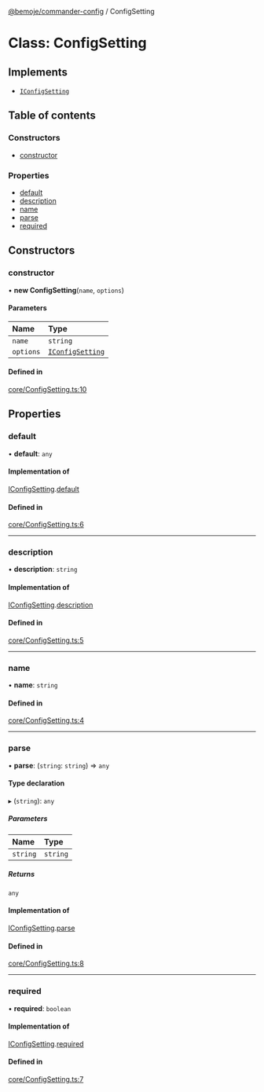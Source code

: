 [@bemoje/commander-config](https://github.com/bemoje/tsmono/blob/main/pkg/commander-config/docs/md/index.md) / ConfigSetting

# Class: ConfigSetting

## Implements

- [`IConfigSetting`](https://github.com/bemoje/tsmono/blob/main/pkg/commander-config/docs/md/interfaces/IConfigSetting.md)

## Table of contents

### Constructors

- [constructor](https://github.com/bemoje/tsmono/blob/main/pkg/commander-config/docs/md/classes/ConfigSetting.md#constructor)

### Properties

- [default](https://github.com/bemoje/tsmono/blob/main/pkg/commander-config/docs/md/classes/ConfigSetting.md#default)
- [description](https://github.com/bemoje/tsmono/blob/main/pkg/commander-config/docs/md/classes/ConfigSetting.md#description)
- [name](https://github.com/bemoje/tsmono/blob/main/pkg/commander-config/docs/md/classes/ConfigSetting.md#name)
- [parse](https://github.com/bemoje/tsmono/blob/main/pkg/commander-config/docs/md/classes/ConfigSetting.md#parse)
- [required](https://github.com/bemoje/tsmono/blob/main/pkg/commander-config/docs/md/classes/ConfigSetting.md#required)

## Constructors

### constructor

• **new ConfigSetting**(`name`, `options`)

#### Parameters

| Name | Type |
| :------ | :------ |
| `name` | `string` |
| `options` | [`IConfigSetting`](https://github.com/bemoje/tsmono/blob/main/pkg/commander-config/docs/md/interfaces/IConfigSetting.md) |

#### Defined in

[core/ConfigSetting.ts:10](https://github.com/bemoje/tsmono/blob/78f0bbb/pkg/commander-config/src/core/ConfigSetting.ts#L10)

## Properties

### default

• **default**: `any`

#### Implementation of

[IConfigSetting](https://github.com/bemoje/tsmono/blob/main/pkg/commander-config/docs/md/interfaces/IConfigSetting.md).[default](https://github.com/bemoje/tsmono/blob/main/pkg/commander-config/docs/md/interfaces/IConfigSetting.md#default)

#### Defined in

[core/ConfigSetting.ts:6](https://github.com/bemoje/tsmono/blob/78f0bbb/pkg/commander-config/src/core/ConfigSetting.ts#L6)

___

### description

• **description**: `string`

#### Implementation of

[IConfigSetting](https://github.com/bemoje/tsmono/blob/main/pkg/commander-config/docs/md/interfaces/IConfigSetting.md).[description](https://github.com/bemoje/tsmono/blob/main/pkg/commander-config/docs/md/interfaces/IConfigSetting.md#description)

#### Defined in

[core/ConfigSetting.ts:5](https://github.com/bemoje/tsmono/blob/78f0bbb/pkg/commander-config/src/core/ConfigSetting.ts#L5)

___

### name

• **name**: `string`

#### Defined in

[core/ConfigSetting.ts:4](https://github.com/bemoje/tsmono/blob/78f0bbb/pkg/commander-config/src/core/ConfigSetting.ts#L4)

___

### parse

• **parse**: (`string`: `string`) => `any`

#### Type declaration

▸ (`string`): `any`

##### Parameters

| Name | Type |
| :------ | :------ |
| `string` | `string` |

##### Returns

`any`

#### Implementation of

[IConfigSetting](https://github.com/bemoje/tsmono/blob/main/pkg/commander-config/docs/md/interfaces/IConfigSetting.md).[parse](https://github.com/bemoje/tsmono/blob/main/pkg/commander-config/docs/md/interfaces/IConfigSetting.md#parse)

#### Defined in

[core/ConfigSetting.ts:8](https://github.com/bemoje/tsmono/blob/78f0bbb/pkg/commander-config/src/core/ConfigSetting.ts#L8)

___

### required

• **required**: `boolean`

#### Implementation of

[IConfigSetting](https://github.com/bemoje/tsmono/blob/main/pkg/commander-config/docs/md/interfaces/IConfigSetting.md).[required](https://github.com/bemoje/tsmono/blob/main/pkg/commander-config/docs/md/interfaces/IConfigSetting.md#required)

#### Defined in

[core/ConfigSetting.ts:7](https://github.com/bemoje/tsmono/blob/78f0bbb/pkg/commander-config/src/core/ConfigSetting.ts#L7)
